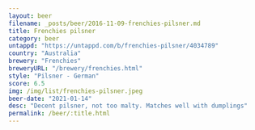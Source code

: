 ```yaml
---
layout: beer
filename: _posts/beer/2016-11-09-frenchies-pilsner.md
title: Frenchies pilsner
category: beer
untappd: "https://untappd.com/b/frenchies-pilsner/4034789"
country: "Australia"
brewery: "Frenchies"
breweryURL: "/brewery/frenchies.html"
style: "Pilsner - German"
score: 6.5
img: /img/list/frenchies-pilsner.jpeg
beer-date: "2021-01-14"
desc: "Decent pilsner, not too malty. Matches well with dumplings"
permalink: /beer/:title.html
---
```

